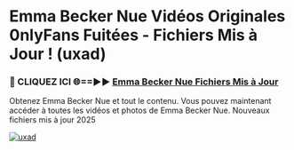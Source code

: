 # Emma Becker Nue Vidéos Originales 0nlyFans Fuitées - Fichiers Mis à Jour ! (uxad)

<h3>🔴 CLIQUEZ ICI 🌐==►► <a href="https://tinyurl.com/2pmr4ezf" rel="nofollow">Emma Becker Nue Fichiers Mis à Jour</a></h3>

Obtenez Emma Becker Nue et tout le contenu. Vous pouvez maintenant accéder à toutes les vidéos et photos de Emma Becker Nue. Nouveaux fichiers mis à jour 2025

[![uxad](https://i.imgur.com/6SNvagu.gif)](https://tinyurl.com/2pmr4ezf)
